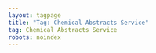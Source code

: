 ```yaml
---
layout: tagpage
title: "Tag: Chemical Abstracts Service"
tag: Chemical Abstracts Service
robots: noindex
---
```

